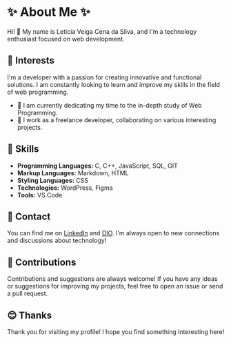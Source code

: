 
# ✨ **About Me** ✨

Hi! 👋 My name is Leticia Veiga Cena da Silva, and I'm a technology enthusiast focused on web development.

## 📒 Interests

I'm a developer with a passion for creating innovative and functional solutions. I am constantly looking to learn and improve my skills in the field of web programming.

- 🌱 I am currently dedicating my time to the in-depth study of Web Programming.
- 💼 I work as a freelance developer, collaborating on various interesting projects.

## 🤖 Skills

- **Programming Languages:** C, C++, JavaScript, SQL, GIT
- **Markup Languages:** Markdown, HTML
- **Styling Languages:** CSS
- **Technologies:** WordPress, Figma
- **Tools:** VS Code


## 🚀 Contact

You can find me on [LinkedIn](https://www.linkedin.com/in/let%C3%ADcia-veiga-cena-da-silva/) and [DIO](https://www.dio.me/users/leticiaveigacs). I'm always open to new connections and discussions about technology!

## 🧐 Contributions

Contributions and suggestions are always welcome! If you have any ideas or suggestions for improving my projects, feel free to open an issue or send a pull request.

## 😊 Thanks

Thank you for visiting my profile! I hope you find something interesting here! 

<!---
leticiaveigacs/leticiaveigacs is a ✨ special ✨ repository because its `README.md` (this file) appears on your GitHub profile.
You can click the Preview link to take a look at your changes.
--->
